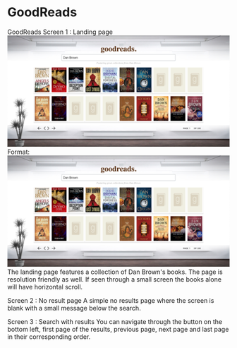 # GoodReads
GoodReads
Screen 1 : Landing page
![GitHub Logo](/screenshots/featured.png)
Format: !['featured'](https://github.com/arun-jerry/GoodReads/blob/master/screenshots/featured.png)
The landing page features a collection of Dan Brown's books. The page is resolution friendly as well. If seen through a small screen the books alone will have horizontal scroll. 

Screen 2 : No result page
A simple no results page where the screen is blank with a small message below the search.
 
Screen 3 : Search with results
You can navigate through the button on the bottom left, first page of the results, previous page, next page and last page in their corresponding order. 
